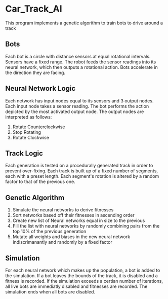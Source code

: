 # Car_Track_AI
This program implements a genetic algorithm to train bots to drive around a track

## Bots
Each bot is a circle with distance sensors at equal rotational intervals. Sensors have a fixed range. The robot feeds the sensor readings into its neural network, which then outputs a rotational action. Bots accelerate in the direction they are facing.

## Neural Network Logic
Each network has input nodes equal to its sensors and 3 output nodes. Each input node takes a sensor reading. The bot performs the action depicted by the most activated output node. The output nodes are interpreted as follows:
1. Rotate Counterclockwise
2. Stop Rotating
3. Rotate Clockwise

## Track Logic
Each generation is tested on a procedurally generated track in order to prevent over-fixing. Each track is built up of a fixed number of segments, each with a preset length. Each segment's rotation is altered by a random factor to that of the previous one.

## Genetic Algorithm
1. Simulate the neural networks to derive fitnesses
2. Sort networks based off their fitnesses in ascending order
3. Create new list of Neural networks equal in size to the previous
4. Fill the list with neural networks by randomly combining pairs from the top 10% of the previous generation
5. Mutate all weights and biases in the new neural network indiscrimanantly and randomly by a fixed factor

## Simulation
For each neural network which makes up the population, a bot is added to the simulation. If a bot leaves the bounds of the track, it is disabled and a fitness is recorded. If the simulation exceeds a certian number of iterations, all live bots are immediatly disabled and fitnesses are recorded. The simulation ends when all bots are disabled.
